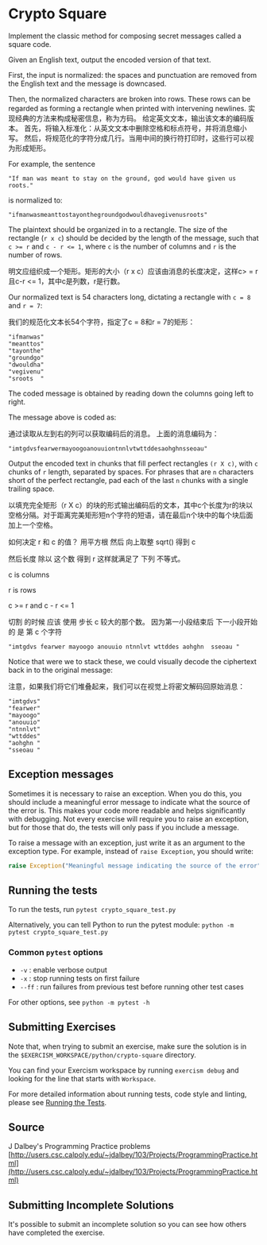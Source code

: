 # Crypto Square

Implement the classic method for composing secret messages called a square code.

Given an English text, output the encoded version of that text.

First, the input is normalized: the spaces and punctuation are removed
from the English text and the message is downcased.

Then, the normalized characters are broken into rows.  These rows can be
regarded as forming a rectangle when printed with intervening newlines.
实现经典的方法来构成秘密信息，称为方码。
给定英文文本，输出该文本的编码版本。
首先，将输入标准化：从英文文本中删除空格和标点符号，并将消息缩小写。
然后，将规范化的字符分成几行。当用中间的换行符打印时，这些行可以视为形成矩形。

For example, the sentence

```text
"If man was meant to stay on the ground, god would have given us roots."
```

is normalized to:

```text
"ifmanwasmeanttostayonthegroundgodwouldhavegivenusroots"
```

The plaintext should be organized in to a rectangle.  The size of the
rectangle (`r x c`) should be decided by the length of the message,
such that `c >= r` and `c - r <= 1`, where `c` is the number of columns
and `r` is the number of rows.

明文应组织成一个矩形。矩形的大小（r x c）应该由消息的长度决定，这样c> = r且c-r <= 1，其中c是列数，r是行数。


Our normalized text is 54 characters long, dictating a rectangle with
`c = 8` and `r = 7`:

我们的规范化文本长54个字符，指定了c = 8和r = 7的矩形：

```text
"ifmanwas"
"meanttos"
"tayonthe"
"groundgo"
"dwouldha"
"vegivenu"
"sroots  "
```

The coded message is obtained by reading down the columns going left to
right.

The message above is coded as:

通过读取从左到右的列可以获取编码后的消息。
上面的消息编码为：

```text
"imtgdvsfearwermayoogoanouuiontnnlvtwttddesaohghnsseoau"
```

Output the encoded text in chunks that fill perfect rectangles `(r X c)`,
with `c` chunks of `r` length, separated by spaces. For phrases that are
`n` characters short of the perfect rectangle, pad each of the last `n`
chunks with a single trailing space.

以填充完全矩形（r X c）的块的形式输出编码后的文本，其中c个长度为r的块以空格分隔。对于距离完美矩形短n个字符的短语，请在最后n个块中的每个块后面加上一个空格。

如何决定 r 和 c 的值？  用平方根 然后 向上取整 sqrt() 得到 c

然后长度 除以 这个数  得到 r  这样就满足了 下列 不等式。

c  is  columns

r is rows

 c >= r and c - r <= 1   

 切割 的时候 应该 使用 步长  c 较大的那个数。  因为第一小段结束后  下一小段开始的 是 第 c 个字符

```text
"imtgdvs fearwer mayoogo anouuio ntnnlvt wttddes aohghn  sseoau "
```

Notice that were we to stack these, we could visually decode the
ciphertext back in to the original message:

注意，如果我们将它们堆叠起来，我们可以在视觉上将密文解码回原始消息：

```text
"imtgdvs"
"fearwer"
"mayoogo"
"anouuio"
"ntnnlvt"
"wttddes"
"aohghn "
"sseoau "
```


## Exception messages

Sometimes it is necessary to raise an exception. When you do this, you should include a meaningful error message to
indicate what the source of the error is. This makes your code more readable and helps significantly with debugging. Not
every exercise will require you to raise an exception, but for those that do, the tests will only pass if you include
a message.

To raise a message with an exception, just write it as an argument to the exception type. For example, instead of
`raise Exception`, you should write:

```python
raise Exception("Meaningful message indicating the source of the error")
```

## Running the tests

To run the tests, run `pytest crypto_square_test.py`

Alternatively, you can tell Python to run the pytest module:
`python -m pytest crypto_square_test.py`

### Common `pytest` options

- `-v` : enable verbose output
- `-x` : stop running tests on first failure
- `--ff` : run failures from previous test before running other test cases

For other options, see `python -m pytest -h`

## Submitting Exercises

Note that, when trying to submit an exercise, make sure the solution is in the `$EXERCISM_WORKSPACE/python/crypto-square` directory.

You can find your Exercism workspace by running `exercism debug` and looking for the line that starts with `Workspace`.

For more detailed information about running tests, code style and linting,
please see [Running the Tests](http://exercism.io/tracks/python/tests).

## Source

J Dalbey's Programming Practice problems [http://users.csc.calpoly.edu/~jdalbey/103/Projects/ProgrammingPractice.html](http://users.csc.calpoly.edu/~jdalbey/103/Projects/ProgrammingPractice.html)

## Submitting Incomplete Solutions

It's possible to submit an incomplete solution so you can see how others have completed the exercise.
